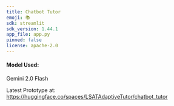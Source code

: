 ```yaml
---
title: Chatbot Tutor
emoji: 📚
sdk: streamlit
sdk_version: 1.44.1
app_file: app.py
pinned: false
license: apache-2.0
---
```


#### Model Used: #### 
Gemini 2.0 Flash

Latest Prototype at: https://huggingface.co/spaces/LSATAdaptiveTutor/chatbot_tutor
